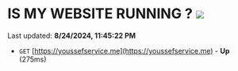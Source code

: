 # IS MY WEBSITE RUNNING ? [![](https://img.shields.io/static/v1?label=Sponsor&message=%E2%9D%A4&logo=GitHub&color=%23fe8e86)](https://github.com/sponsors/Youssef-Lehmam)

Last updated: **8/24/2024, 11:45:22 PM**

- `GET` [https://youssefservice.me](https://youssefservice.me) - **Up** (275ms)
